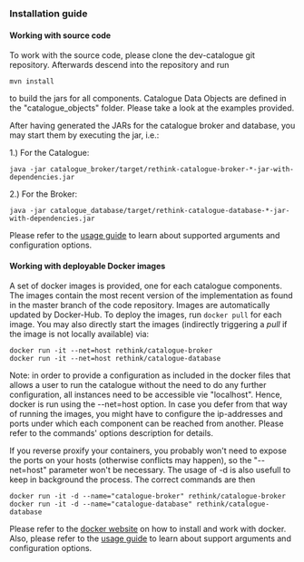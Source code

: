 ### Installation guide

#### Working with source code

To work with the source code, please clone the dev-catalogue git repository. Afterwards descend into the repository and run

```mvn install```

to build the jars for all components. Catalogue Data Objects are defined in the "catalogue_objects" folder. Please take a look at the examples provided.

After having generated the JARs for the catalogue broker and database, you may start them by executing the jar, i.e.:

1.) For the Catalogue:
```
java -jar catalogue_broker/target/rethink-catalogue-broker-*-jar-with-dependencies.jar
```
2.) For the Broker:
```
java -jar catalogue_database/target/rethink-catalogue-database-*-jar-with-dependencies.jar
```

Please refer to the [usage guide](./usage_guide.md) to learn about supported arguments and configuration options.


#### Working with deployable Docker images

A set of docker images is provided, one for each catalogue components. The images contain the most recent version of the implementation as found in the master branch of the code repository. Images are automatically updated by Docker-Hub. To deploy the images, run ```docker pull``` for each image. You may also directly start the images (indirectly triggering a *pull* if the image is not locally available) via:
```
docker run -it --net=host rethink/catalogue-broker
docker run -it --net=host rethink/catalogue-database
```
Note:  in order to provide a configuration as included in the docker files that allows a user to run the catalogue without the need to
do any further configuration, all instances need to be accessible vie "localhost".  Hence, docker is run using the --net=host option.
In case you defer from that way of running the images, you might have to configure the ip-addresses and ports under which each component
can be reached from another.  Please refer to the commands' options description for details.

If you reverse proxify your containers, you probably won't need to expose the ports on your hosts (otherwise conflicts may happen), so the "--net=host" parameter won't be necessary. The usage of -d is also usefull to keep in background the process. The correct commands are then
```
docker run -it -d --name="catalogue-broker" rethink/catalogue-broker
docker run -it -d --name="catalogue-database" rethink/catalogue-database
```



Please refer to the [docker website](https://www.docker.com) on how to install and work with docker. Also, please refer to the [usage guide](./usage_guide.md) to learn about support arguments and configuration options.





